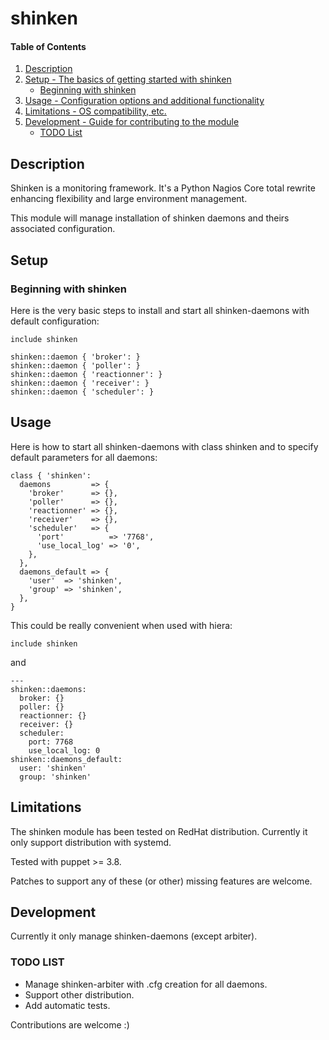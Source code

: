 # shinken

#### Table of Contents

1. [Description](#description)
2. [Setup - The basics of getting started with shinken](#setup)
    * [Beginning with shinken](#beginning-with-shinken)
3. [Usage - Configuration options and additional functionality](#usage)
4. [Limitations - OS compatibility, etc.](#limitations)
5. [Development - Guide for contributing to the module](#development)
    * [TODO List](#todo-list)

## Description

Shinken is a monitoring framework. It's a Python Nagios Core total rewrite
enhancing flexibility and large environment management.

This module will manage installation of shinken daemons and theirs associated
configuration.

## Setup

### Beginning with shinken

Here is the very basic steps to install and start all shinken-daemons with
default configuration:

```puppet
include shinken

shinken::daemon { 'broker': }
shinken::daemon { 'poller': }
shinken::daemon { 'reactionner': }
shinken::daemon { 'receiver': }
shinken::daemon { 'scheduler': }
```

## Usage

Here is how to start all shinken-daemons with class shinken and to specify
default parameters for all daemons:

```puppet
class { 'shinken':
  daemons         => {
    'broker'      => {},
    'poller'      => {},
    'reactionner' => {},
    'receiver'    => {},
    'scheduler'   => {
      'port'          => '7768',
      'use_local_log' => '0',
    },
  },
  daemons_default => {
    'user'  => 'shinken',
    'group' => 'shinken',
  },
}
```

This could be really convenient when used with hiera:

```puppet
include shinken
```
and
```
---
shinken::daemons:
  broker: {}
  poller: {}
  reactionner: {}
  receiver: {}
  scheduler:
    port: 7768
    use_local_log: 0
shinken::daemons_default:
  user: 'shinken'
  group: 'shinken'
```

## Limitations

The shinken module has been tested on RedHat distribution. Currently it only
support distribution with systemd.

Tested with puppet >= 3.8.

Patches to support any of these (or other) missing features are welcome.

## Development

Currently it only manage shinken-daemons (except arbiter).

### TODO LIST
* Manage shinken-arbiter with .cfg creation for all daemons.
* Support other distribution.
* Add automatic tests.

Contributions are welcome :)
